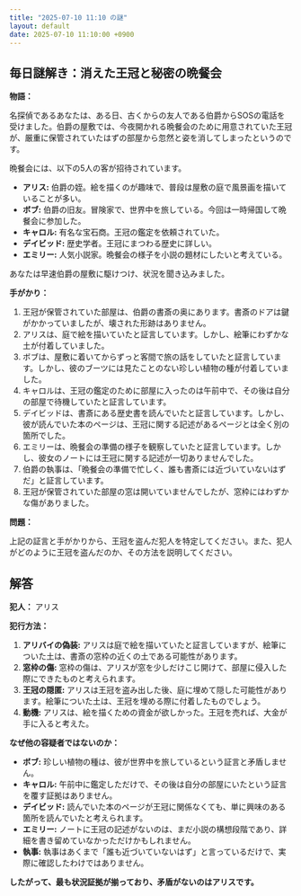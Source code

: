 ```yaml
---
title: "2025-07-10 11:10 の謎"
layout: default
date: 2025-07-10 11:10:00 +0900
---
```

## 毎日謎解き：消えた王冠と秘密の晩餐会

**物語：**

名探偵であるあなたは、ある日、古くからの友人である伯爵からSOSの電話を受けました。伯爵の屋敷では、今夜開かれる晩餐会のために用意されていた王冠が、厳重に保管されていたはずの部屋から忽然と姿を消してしまったというのです。

晩餐会には、以下の5人の客が招待されています。

*   **アリス:** 伯爵の姪。絵を描くのが趣味で、普段は屋敷の庭で風景画を描いていることが多い。
*   **ボブ:** 伯爵の旧友。冒険家で、世界中を旅している。今回は一時帰国して晩餐会に参加した。
*   **キャロル:** 有名な宝石商。王冠の鑑定を依頼されていた。
*   **デイビッド:** 歴史学者。王冠にまつわる歴史に詳しい。
*   **エミリー:** 人気小説家。晩餐会の様子を小説の題材にしたいと考えている。

あなたは早速伯爵の屋敷に駆けつけ、状況を聞き込みました。

**手がかり：**

1.  王冠が保管されていた部屋は、伯爵の書斎の奥にあります。書斎のドアは鍵がかかっていましたが、壊された形跡はありません。
2.  アリスは、庭で絵を描いていたと証言しています。しかし、絵筆にわずかな土が付着していました。
3.  ボブは、屋敷に着いてからずっと客間で旅の話をしていたと証言しています。しかし、彼のブーツには見たことのない珍しい植物の種が付着していました。
4.  キャロルは、王冠の鑑定のために部屋に入ったのは午前中で、その後は自分の部屋で待機していたと証言しています。
5.  デイビッドは、書斎にある歴史書を読んでいたと証言しています。しかし、彼が読んでいた本のページは、王冠に関する記述があるページとは全く別の箇所でした。
6.  エミリーは、晩餐会の準備の様子を観察していたと証言しています。しかし、彼女のノートには王冠に関する記述が一切ありませんでした。
7.  伯爵の執事は、「晩餐会の準備で忙しく、誰も書斎には近づいていないはずだ」と証言しています。
8.  王冠が保管されていた部屋の窓は開いていませんでしたが、窓枠にはわずかな傷がありました。

**問題：**

上記の証言と手がかりから、王冠を盗んだ犯人を特定してください。また、犯人がどのように王冠を盗んだのか、その方法を説明してください。

## 解答

**犯人：** アリス

**犯行方法：**

1.  **アリバイの偽装:** アリスは庭で絵を描いていたと証言していますが、絵筆についた土は、書斎の窓枠の近くの土である可能性があります。
2.  **窓枠の傷:** 窓枠の傷は、アリスが窓を少しだけこじ開けて、部屋に侵入した際にできたものと考えられます。
3.  **王冠の隠匿:** アリスは王冠を盗み出した後、庭に埋めて隠した可能性があります。絵筆についた土は、王冠を埋める際に付着したものでしょう。
4.  **動機:** アリスは、絵を描くための資金が欲しかった。王冠を売れば、大金が手に入ると考えた。

**なぜ他の容疑者ではないのか：**

*   **ボブ:** 珍しい植物の種は、彼が世界中を旅しているという証言と矛盾しません。
*   **キャロル:** 午前中に鑑定しただけで、その後は自分の部屋にいたという証言を覆す証拠はありません。
*   **デイビッド:** 読んでいた本のページが王冠に関係なくても、単に興味のある箇所を読んでいたと考えられます。
*   **エミリー:** ノートに王冠の記述がないのは、まだ小説の構想段階であり、詳細を書き留めていなかっただけかもしれません。
*   **執事:** 執事はあくまで「誰も近づいていないはず」と言っているだけで、実際に確認したわけではありません。

**したがって、最も状況証拠が揃っており、矛盾がないのはアリスです。**
